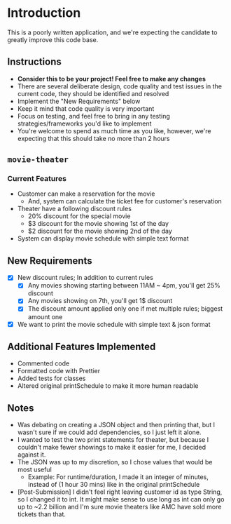 # Introduction

This is a poorly written application, and we're expecting the candidate to greatly improve this code base.

## Instructions

- **Consider this to be your project! Feel free to make any changes**
- There are several deliberate design, code quality and test issues in the current code, they should be identified and resolved
- Implement the "New Requirements" below
- Keep it mind that code quality is very important
- Focus on testing, and feel free to bring in any testing strategies/frameworks you'd like to implement
- You're welcome to spend as much time as you like, however, we're expecting that this should take no more than 2 hours

## `movie-theater`

### Current Features

- Customer can make a reservation for the movie
  - And, system can calculate the ticket fee for customer's reservation
- Theater have a following discount rules
  - 20% discount for the special movie
  - $3 discount for the movie showing 1st of the day
  - $2 discount for the movie showing 2nd of the day
- System can display movie schedule with simple text format

## New Requirements

- [x] New discount rules; In addition to current rules
  - [x] Any movies showing starting between 11AM ~ 4pm, you'll get 25% discount
  - [x] Any movies showing on 7th, you'll get 1$ discount
  - [x] The discount amount applied only one if met multiple rules; biggest amount one
- [x] We want to print the movie schedule with simple text & json format

## Additional Features Implemented

- Commented code
- Formatted code with Prettier
- Added tests for classes
- Altered original printSchedule to make it more human readable

## Notes

- Was debating on creating a JSON object and then printing that, but I wasn't sure if we could add dependencies, so I just left it alone.
- I wanted to test the two print statements for theater, but because I couldn't make fewer showings to make it easier for me, I decided against it.
- The JSON was up to my discretion, so I chose values that would be most useful
  - Example: For runtime/duration, I made it an integer of minutes, instead of (1 hour 30 mins) like in the original printSchedule
- [Post-Submission] I didn't feel right leaving customer id as type String, so I changed it to int. It might make sense to use long as int can only go up to ~2.2 billion and I'm sure movie theaters like AMC have sold more tickets than that.

